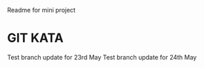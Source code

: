 Readme for mini project

# GIT KATA

Test branch update for 23rd May 
Test branch update for 24th May